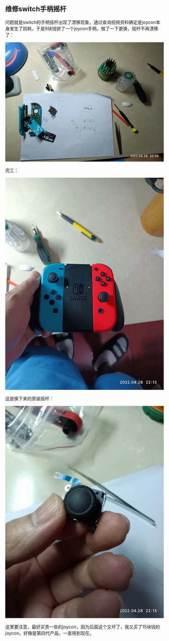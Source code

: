 ## 维修switch手柄摇杆
问题就是switch的手柄摇杆出现了漂移现象，通过查询视频资料确定是joycon本身发生了损耗，于是9块钱拼了一个joycon手柄，做了一下更换，摇杆不再漂移了：

![摇杆](../images/2-维修电子设备/01-维修switch手柄摇杆/摇杆.webp)

完工：

![摇杆1](../images/2-维修电子设备/01-维修switch手柄摇杆/摇杆1.webp)

这是换下来的原装摇杆：

![摇杆2](../images/2-维修电子设备/01-维修switch手柄摇杆/摇杆2.webp)

这里要注意，最好买贵一些的joycon，因为后面这个又坏了，我又买了15块钱的joycon，好像是第四代产品，一直用到现在。